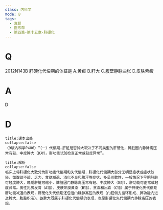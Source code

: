 ```yaml
---
class: 内科学
mode: B
tags:
  - 真题
  - 医考帮
  - 第四篇-第十五章-肝硬化
---
```


# Q
2012N143B 肝硬化代偿期的体征是
A.黄疸
B.肝大
C.腹壁静脉曲张
D.皮肤紫癜

# A
D
# D
```ad-note
title:课本出处
collapse:false
（9版内科学P406）“（一）代偿期…肝脏是否肿大取决于不同类型的肝硬化，脾脏因门静脉高压常有轻、中度肿大（D对）。肝功能试验检查正常或轻度异常”。
```

```ad-summary
title:解析
collapse:false
临床上将肝硬化大致分为肝功能代偿期和失代偿期，肝硬化代偿期大部分无明显症状或症状较轻，如腹部不适、乏力、食欲减退、消化不良和腹泻等症状，多呈间歇性，一般情况下早期肝脏可轻度肿大，晚期肝脏可缩小，脾脏因门静脉高压常有轻、中度肿大（D对），肝功能可正常或轻度异常。男性乳房发育（A错）、皮肤巩膜黄染（B错）、贫血和出血（C错）属于肝硬化失代偿期肝功能减退的表现，肝硬化失代偿期还包括门静脉高压的表现（门腔侧支循环形成、脾功能亢进及脾大、腹腔积液）。故脾大既属于肝硬化代偿期的表现，也是肝硬化失代偿期门静脉高压的表现。
```

